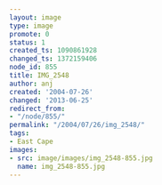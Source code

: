 ```yaml
---
layout: image
type: image
promote: 0
status: 1
created_ts: 1090861928
changed_ts: 1372159406
node_id: 855
title: IMG_2548
author: anj
created: '2004-07-26'
changed: '2013-06-25'
redirect_from:
- "/node/855/"
permalink: "/2004/07/26/img_2548/"
tags:
- East Cape
images:
- src: image/images/img_2548-855.jpg
  name: img_2548-855.jpg
---
```


